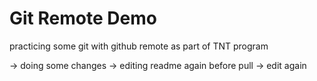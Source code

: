 # Git Remote Demo
practicing some git with github remote as part of TNT program


-> doing some changes
-> editing readme again before pull
-> edit again
